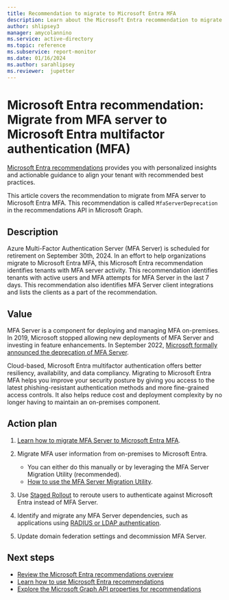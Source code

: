 ```yaml
---
title: Recommendation to migrate to Microsoft Entra MFA
description: Learn about the Microsoft Entra recommendation to migrate to Microsoft Entra multifactor authentication from MFA server
author: shlipsey3
manager: amycolannino
ms.service: active-directory
ms.topic: reference
ms.subservice: report-monitor
ms.date: 01/16/2024
ms.author: sarahlipsey
ms.reviewer:  jupetter
---
```

# Microsoft Entra recommendation: Migrate from MFA server to Microsoft Entra multifactor authentication (MFA)

[Microsoft Entra recommendations](overview-recommendations.md) provides you with personalized insights and actionable guidance to align your tenant with recommended best practices.

This article covers the recommendation to migrate from MFA server to Microsoft Entra MFA. This recommendation is called `MfaServerDeprecation` in the recommendations API in Microsoft Graph.

## Description

Azure Multi-Factor Authentication Server (MFA Server) is scheduled for retirement on September 30th, 2024. In an effort to help organizations migrate to Microsoft Entra MFA, this Microsoft Entra recommendation identifies tenants with MFA server activity. This recommendation identifies tenants with active users and MFA attempts for MFA Server in the last 7 days. This recommendation also identifies MFA Server client integrations and lists the clients as a part of the recommendation.

## Value 

MFA Server is a component for deploying and managing MFA on-premises. In 2019, Microsoft stopped allowing new deployments of MFA Server and investing in feature enhancements. In September 2022, [Microsoft formally announced the deprecation of MFA Server](https://techcommunity.microsoft.com/t5/microsoft-entra-blog/microsoft-entra-change-announcements-september-2022-train/ba-p/2967454).

Cloud-based, Microsoft Entra multifactor authentication offers better resiliency, availability, and data compliancy. Migrating to Microsoft Entra MFA helps you improve your security posture by giving you access to the latest phishing-resistant authentication methods and more fine-grained access controls. It also helps reduce cost and deployment complexity by no longer having to maintain an on-premises component. 

## Action plan

1. [Learn how to migrate MFA Server to Microsoft Entra MFA](../authentication/how-to-migrate-mfa-server-to-mfa-user-authentication.md).

1. Migrate MFA user information from on-premises to Microsoft Entra.
    - You can either do this manually or by leveraging the MFA Server Migration Utility (recommended).
    - [How to use the MFA Server Migration Utility](../authentication/how-to-mfa-server-migration-utility.md).

1. Use [Staged Rollout](../authentication/how-to-mfa-server-migration-utility.md#enable-staged-rollout) to reroute users to authenticate against Microsoft Entra instead of MFA Server.  

1. Identify and migrate any MFA Server dependencies, such as applications using [RADIUS or LDAP authentication](../authentication/how-to-mfa-server-migration-utility.md#authentication-services). 

1. Update domain federation settings and decommission MFA Server. 

## Next steps

- [Review the Microsoft Entra recommendations overview](overview-recommendations.md)
- [Learn how to use Microsoft Entra recommendations](howto-use-recommendations.md)
- [Explore the Microsoft Graph API properties for recommendations](/graph/api/resources/recommendation)
